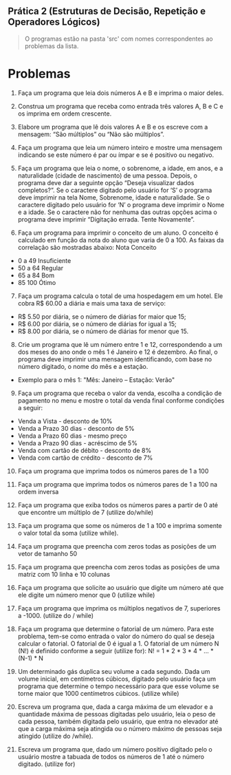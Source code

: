 ## Prática 2 (Estruturas de Decisão, Repetição e Operadores Lógicos) 
>O programas estão na pasta 'src' com nomes correspondentes ao problemas da lista.


# Problemas
 1. Faça um programa que leia dois números A e B e imprima o maior
deles.


 2. Construa um programa que receba como entrada três valores A, B
e C e os imprima em ordem crescente.


 3. Elabore um programa que lê dois valores A e B e os escreve com
a mensagem: “São múltiplos” ou “Não são múltiplos”.


 4. Faça um programa que leia um número inteiro e mostre uma
mensagem indicando se este número é par ou ímpar e se é
positivo ou negativo.


 5. Faça um programa que leia o nome, o sobrenome, a idade, em
anos, e a naturalidade (cidade de nascimento) de uma pessoa.
Depois, o programa deve dar a seguinte opção “Deseja
visualizar dados completos?”. Se o caractere digitado pelo
usuário for ‘S’ o programa deve imprimir na tela Nome,
Sobrenome, idade e naturalidade. Se o caractere digitado pelo
usuário for ‘N’ o programa deve imprimir o Nome e a idade. Se
o caractere não for nenhuma das outras opções acima o programa
deve imprimir “Digitação errada. Tente Novamente”.


 6. Faça um programa para imprimir o conceito de um aluno. O
conceito é calculado em função da nota do aluno que varia de 0
a 100. As faixas da correlação são mostradas abaixo:
Nota Conceito
  - 0 a 49 Insuficiente
  - 50 a 64 Regular
  - 65 a 84 Bom
  - 85 100 Ótimo


 7. Faça um programa calcula o total de uma hospedagem em um
hotel. Ele cobra R$ 60.00 a diária e mais uma taxa de serviço:
  - R$ 5.50 por diária, se o número de diárias for maior que 15;
  - R$ 6.00 por diária, se o número de diárias for igual a 15;
  - R$ 8.00 por diária, se o número de diárias for menor que 15.

 8. Crie um programa que lê um número entre 1 e 12, correspondendo
a um dos meses do ano onde o mês 1 é Janeiro e 12 é dezembro.
Ao final, o programa deve imprimir uma mensagem identificando,
com base no número digitado, o nome do mês e a estação.
  - Exemplo para o mês 1: "Mês: Janeiro – Estação: Verão"


 9. Faça um programa que receba o valor da venda, escolha a
condição de pagamento no menu e mostre o total da venda final
conforme condições a seguir:
  - Venda a Vista - desconto de 10%
  - Venda a Prazo 30 dias - desconto de 5%
  - Venda a Prazo 60 dias - mesmo preço
  - Venda a Prazo 90 dias - acréscimo de 5%
  - Venda com cartão de débito - desconto de 8%
  - Venda com cartão de crédito - desconto de 7%


 10. Faça um programa que imprima todos os números pares de 1
a 100


 11. Faça um programa que imprima todos os números pares de 1
a 100 na ordem inversa


 12. Faça um programa que exiba todos os números pares a
partir de 0 até que encontre um múltiplo de 7 (utilize
do/while)


 13. Faça um programa que some os números de 1 a 100 e imprima
somente o valor total da soma (utilize while).


 14. Faça um programa que preencha com zeros todas as posições
de um vetor de tamanho 50


 15. Faça um programa que preencha com zeros todas as posições
de uma matriz com 10 linha e 10 colunas


 16. Faça um programa que solicite ao usuário que digite um
número até que ele digite um número menor que 0 (utilize
while)

 17. Faça um programa que imprima os múltiplos negativos de 7,
superiores a -1000. (utilize do / while)


 18. Faça um programa que determine o fatorial de um número.
Para este problema, tem-se como entrada o valor do número do
qual se deseja calcular o fatorial. O fatorial de 0 é igual a 1. 
O fatorial de um número N (N!) é definido conforme a seguir
(utilize for):
N! = 1 * 2 * 3 * 4 * ... * (N-1) * N


 19. Um determinado gás duplica seu volume a cada segundo.
Dada um volume inicial, em centímetros cúbicos, digitado pelo
usuário faça um programa que determine o tempo necessário para
que esse volume se torne maior que 1000 centímetros cúbicos.
(utilize while)


 20. Escreva um programa que, dada a carga máxima de um
elevador e a quantidade máxima de pessoas digitadas pelo
usuário, leia o peso de cada pessoa, também digitada pelo
usuário, que entra no elevador até que a carga máxima seja
atingida ou o número máximo de pessoas seja atingido (utilize
do /while).


 21. Escreva um programa que, dado um número positivo digitado
pelo o usuário mostre a tabuada de todos os números de 1 até o
número digitado. (utilize for)
